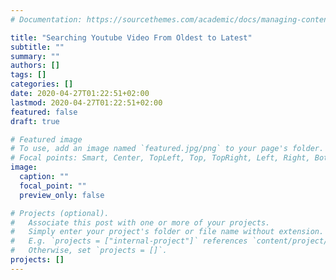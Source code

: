 ```yaml
---
# Documentation: https://sourcethemes.com/academic/docs/managing-content/

title: "Searching Youtube Video From Oldest to Latest"
subtitle: ""
summary: ""
authors: []
tags: []
categories: []
date: 2020-04-27T01:22:51+02:00
lastmod: 2020-04-27T01:22:51+02:00
featured: false
draft: true

# Featured image
# To use, add an image named `featured.jpg/png` to your page's folder.
# Focal points: Smart, Center, TopLeft, Top, TopRight, Left, Right, BottomLeft, Bottom, BottomRight.
image:
  caption: ""
  focal_point: ""
  preview_only: false

# Projects (optional).
#   Associate this post with one or more of your projects.
#   Simply enter your project's folder or file name without extension.
#   E.g. `projects = ["internal-project"]` references `content/project/deep-learning/index.md`.
#   Otherwise, set `projects = []`.
projects: []
---
```

